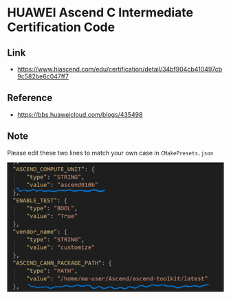 # HUAWEI Ascend C Intermediate Certification Code

## Link

- https://www.hiascend.com/edu/certification/detail/34bf904cb410497cb9c582be6c047ff7

## Reference

- https://bbs.huaweicloud.com/blogs/435498



## Note

Please edit these two lines to match your own case in `CMakePresets.json`

<img src="https://github.com/sam28403/SinhCustom/blob/main/Screenshot%202024-12-14%20171655.png" alt="image-20241214171713322" style="zoom:50%;" />